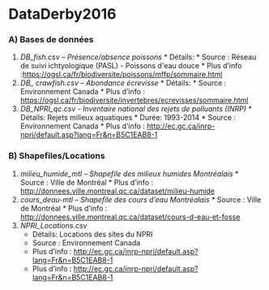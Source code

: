 # DataDerby2016 

### A) Bases de données
  1. *DB_fish.csv – Présence/absence poissons*
    * Détails: 
    * Source : Réseau de suivi ichtyologique (PASL) - Poissons d'eau douce
    * Plus d’info :https://ogsl.ca/fr/biodiversite/poissons/mffp/sommaire.html
  2. *DB_ crawfish.csv – Abondance écrevisse*
    * Détails: 
    * Source : Environnement Canada
    * Plus d’info : https://ogsl.ca/fr/biodiversite/invertebres/ecrevisses/sommaire.html
  3. *DB_NPRI_qc.csv - Inventaire national des rejets de polluants (INRP)* 
    * Détails: Rejets milieux aquatiques
    * Durée: 1993-2014
    * Source : Environnement Canada
    * Plus d’info : http://ec.gc.ca/inrp-npri/default.asp?lang=Fr&n=B5C1EAB8-1
		
### B) Shapefiles/Locations
  1. *milieu_humide_mtl – Shapefile des milieux humides Montréalais*
    * Source : Ville de Montréal
    * Plus d’info : http://donnees.ville.montreal.qc.ca/dataset/milieu-humide
  2. *cours_deau-mtl – Shapefile des cours d’eau Montréalais*
    * Source : Ville de Montréal
    * Plus d’info : http://donnees.ville.montreal.qc.ca/dataset/cours-d-eau-et-fosse
  3. *NPRI_Locations.csv*
     * Détails: Locations des sites du NPRI
     * Source : Environnement Canada
     * Plus d’info : http://ec.gc.ca/inrp-npri/default.asp?lang=Fr&n=B5C1EAB8-1
     * Plus d’info : http://ec.gc.ca/inrp-npri/default.asp?lang=Fr&n=B5C1EAB8-1
